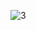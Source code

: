 ![3](https://github.com/cyber-robot1/Mastering-4-critical-SKILLS-using-CPP-17-course/assets/76911827/ba036012-a750-47ff-9483-31a68c94c2ab)
